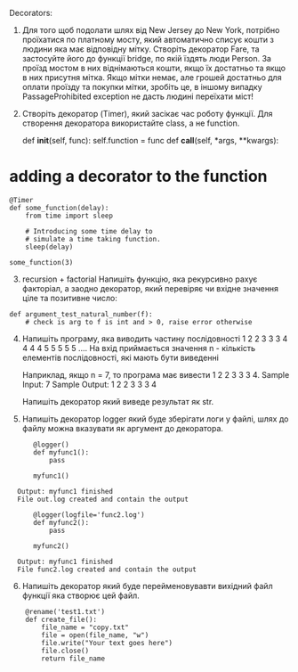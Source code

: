 Decorators:

1. Для того щоб подолати шлях від New Jersey до New York, потрібно проїхатися по платному мосту, 
   який автоматично списує кошти з людини яка має відповідну мітку. Створіть декоратор Fare, та 
   застосуйте його до функції bridge, по якій їздять люди Person. За проїзд мостом в них віднімаються 
   кошти, якщо їх достатньо та якщо в них присутня мітка. Якщо мітки немає, але грошей достатньо для 
   оплати проїзду та покупки мітки, зробіть це, в іншому випадку PassageProhibited exception не дасть 
   людині переїхати міст!

2. Створіть декоратор (Timer), який засікає час роботу функції. 
   Для створення декоратора використайте class, а не function.
   
   def __init__(self, func): self.function = func
   def __call__(self, *args, **kwargs):

# adding a decorator to the function

```
@Timer
def some_function(delay): 
    from time import sleep 

    # Introducing some time delay to  
    # simulate a time taking function. 
    sleep(delay) 

some_function(3)
```

3. recursion + factorial Напишіть функцію, яка рекурсивно рахує факторіал, 
   а заодно декоратор, який перевіряє чи вхідне значення ціле та позитивне число:

```
def argument_test_natural_number(f):
    # check is arg to f is int and > 0, raise error otherwise
```

4. Напишіть програму, яка виводить частину послідовності 1 2 2 3 3 3 4 4 4 4 5 5 5 5 5 .... 
   На вхід приймається значення n - кількість елементів послідовності, які мають бути виведенні

    Наприклад, якщо n = 7, то програма має вивести 1 2 2 3 3 3 4. Sample Input:
    7 Sample Output:
    1 2 2 3 3 3 4
   
   Напишіть декоратор який виведе результат як str.

5. Напишіть декоратор logger який буде зберігати логи у файлі, шлях до файлу можна 
   вказувати як аргумент до декоратора.
   
```
      @logger()
      def myfunc1():
          pass
   
      myfunc1()
```
      Output: myfunc1 finished
      File out.log created and contain the output
```
      @logger(logfile='func2.log')
      def myfunc2():
          pass
   
      myfunc2()
```
      Output: myfunc1 finished
      File func2.log created and contain the output
6. Напишіть декоратор який буде перейменовувавти вихідний файл функції яка створює цей файл.
   
```
    @rename('test1.txt')
    def create_file():
        file_name = "copy.txt"
        file = open(file_name, "w")
        file.write("Your text goes here")
        file.close()
        return file_name
```